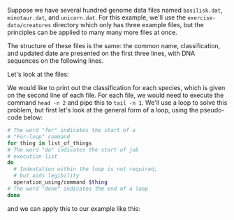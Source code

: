 <script>
import Quiz from "$components/Quiz.svelte";
import Execute from "$components/Execute.svelte";
import Exercise from "$components/Exercise.svelte";
</script>

Suppose we have several hundred genome data files named `basilisk.dat`, `minotaur.dat`, and
`unicorn.dat`.
For this example, we'll use the `exercise-data/creatures` directory which only has three
example files,
but the principles can be applied to many many more files at once.

<Execute command="cd ~/tutorial/exercise-data/creatures" />

The structure of these files is the same: the common name, classification, and updated date are
presented on the first three lines, with DNA sequences on the following lines.

Let's look at the files:

<Execute command="head -n 5 basilisk.dat minotaur.dat unicorn.dat" />

We would like to print out the classification for each species, which is given on the second
line of each file.
For each file, we would need to execute the command `head -n 2` and pipe this to `tail -n 1`.
We'll use a loop to solve this problem, but first let's look at the general form of a loop,
using the pseudo-code below:

```bash
# The word "for" indicates the start of a
# "For-loop" command
for thing in list_of_things
# The word "do" indicates the start of job
# execution list
do
  # Indentation within the loop is not required,
  # but aids legibility
  operation_using/command $thing
# The word "done" indicates the end of a loop
done
```

and we can apply this to our example like this:

<Execute command="for filename in basilisk.dat minotaur.dat unicorn.dat \ndo\n  echo $filename; \n  head -n 2 $filename | tail -n 1; \ndone" />
